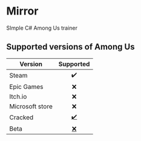 # Mirror
SImple C# Among Us trainer

## Supported versions of Among Us
| Version         | Supported  |
|-----------------|:------------:|
| Steam           |      ✔️     |
| Epic Games      |      ❌     |
| Itch.io         |      ❌     |
| Microsoft store |      ❌     |
| Cracked         |     [✔️](https://tryitands.ee/)    |
| Beta            |     [❌](https://tryitands.ee/)    |
